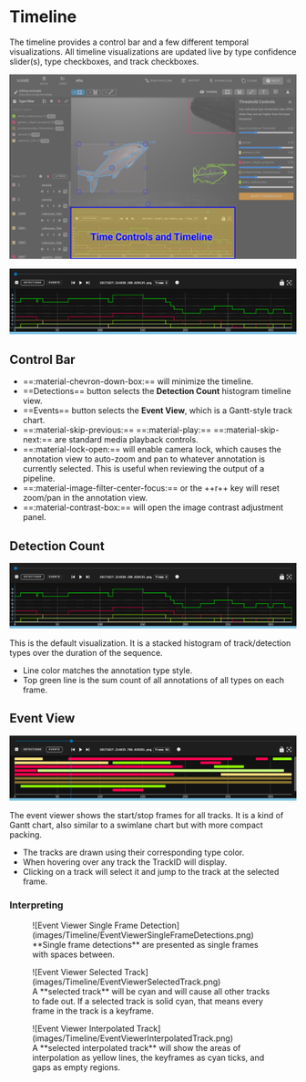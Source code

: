 # Timeline

The timeline provides a control bar and a few different temporal visualizations.  All timeline visualizations are updated live by type confidence slider(s), type checkboxes, and track checkboxes.

![Timeline Highlighed](images/UIView/TimelineHighlight.png)

![Timeline View](images/Timeline/TimelineView.png)

## Control Bar

* ==:material-chevron-down-box:== will minimize the timeline.
* ==Detections== button selects the **Detection Count** histogram timeline view.
* ==Events== button selects the **Event View**, which is a Gantt-style track chart.
* ==:material-skip-previous:==  ==:material-play:== ==:material-skip-next:== are standard media playback controls.
* ==:material-lock-open:== will enable camera lock, which causes the annotation view to auto-zoom and pan to whatever annotation is currently selected.  This is useful when reviewing the output of a pipeline.
* ==:material-image-filter-center-focus:== or the ++r++ key will reset zoom/pan in the annotation view.
* ==:material-contrast-box:== will open the image contrast adjustment panel.
## Detection Count

![Timeline View](images/Timeline/TimelineView.png)

This is the default visualization.  It is a stacked histogram of track/detection types over the duration of the sequence.

* Line color matches the annotation type style.
* Top green line is the sum count of all annotations of all types on each frame.

## Event View 

![Event Viewer](images/Timeline/EventViewerDefault.png)

The event viewer shows the start/stop frames for all tracks.  It is a kind of Gantt chart, also similar to a swimlane chart but with more compact packing.

* The tracks are drawn using their corresponding type color.
* When hovering over any track the TrackID will display.
* Clicking on a track will select it and jump to the track at the selected frame.

### Interpreting

<figure markdown>
  ![Event Viewer Single Frame Detection](images/Timeline/EventViewerSingleFrameDetections.png)
  <figcaption markdown>**Single frame detections** are presented as single frames with spaces between.</figcaption>
</figure>

<figure markdown>
  ![Event Viewer Selected Track](images/Timeline/EventViewerSelectedTrack.png)
  <figcaption markdown>A **selected track** will be cyan and will cause all other tracks to fade out.  If a selected track is solid cyan, that means every frame in the track is a keyframe.</figcaption>
</figure>

<figure markdown>
  ![Event Viewer Interpolated Track](images/Timeline/EventViewerInterpolatedTrack.png)
  <figcaption markdown>A **selected interpolated track** will show the areas of interpolation as yellow lines, the keyframes as cyan ticks, and gaps as empty regions.</figcaption>
</figure>
